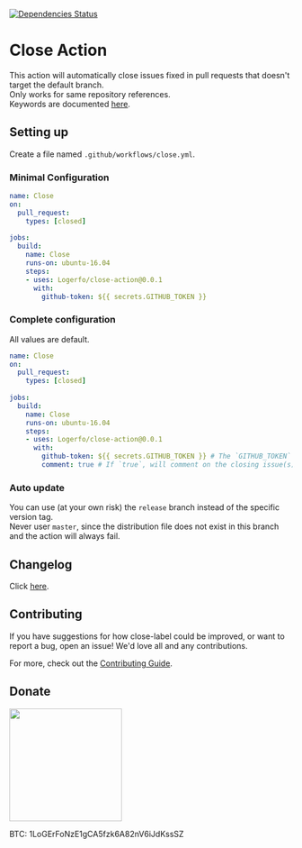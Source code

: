 [![Dependencies Status](https://david-dm.org/logerfo/close-action/dev-status.svg)](https://david-dm.org/logerfo/close-action?type=dev)

# Close Action
This action will automatically close issues fixed in pull requests that doesn't target the default branch.  
Only works for same repository references.  
Keywords are documented [here](https://help.github.com/en/articles/closing-issues-using-keywords).

## Setting up
Create a file named `.github/workflows/close.yml`.

### Minimal Configuration
```yml
name: Close
on: 
  pull_request:
    types: [closed]
    
jobs:
  build:
    name: Close
    runs-on: ubuntu-16.04
    steps:
    - uses: Logerfo/close-action@0.0.1
      with:
        github-token: ${{ secrets.GITHUB_TOKEN }}
```

### Complete configuration
All values are default.
```yml
name: Close
on: 
  pull_request:
    types: [closed]
    
jobs:
  build:
    name: Close
    runs-on: ubuntu-16.04
    steps:
    - uses: Logerfo/close-action@0.0.1
      with:
        github-token: ${{ secrets.GITHUB_TOKEN }} # The `GITHUB_TOKEN` secret.
        comment: true # If `true`, will comment on the closing issue(s).
```

### Auto update
You can use (at your own risk) the `release` branch instead of the specific version tag.  
Never user `master`, since the distribution file does not exist in this branch and the action will always fail.

## Changelog
Click [here](CHANGELOG.md).

## Contributing
If you have suggestions for how close-label could be improved, or want to report a bug, open an issue! We'd love all and any contributions.

For more, check out the [Contributing Guide](CONTRIBUTING.md).

## Donate

<img src="https://i.imgur.com/ndlBtuX.png" width="200">

BTC: 1LoGErFoNzE1gCA5fzk6A82nV6iJdKssSZ
